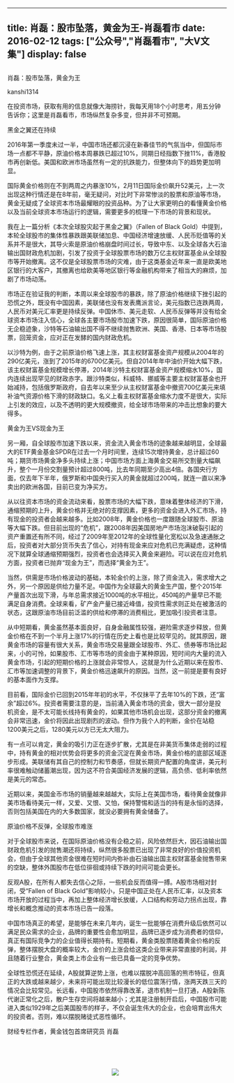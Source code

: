 
---
title:  肖磊：股市坠落，黄金为王-肖磊看市
date: 2016-02-12
tags: ["公众号","肖磊看市", "大V文集"]
display: false
---


## 



肖磊：股市坠落，黄金为王




kanshi1314




在投资市场，获取有用的信息就像大海捞针，我每天用18个小时思考，用五分钟告诉你；这里是肖磊看市，市场纵然复杂多变，但并非不可预期。


黑金之翼还在持续

2016年第一季度未过一半，中国市场还都沉浸在新春佳节的气氛当中，但国际市场一点都不平静，原油价格本周暴跌已超过10%，同期日经指数下挫11%，香港股市再创新低。美国和欧洲市场虽然有一定的抗跌能力，但整体向下的趋势更加明显。

国际黄金价格则在不到两周之内暴涨10%，2月11日国际金价飙升52美元，上一次出现这种行情还是在8年前，毫无疑问，对比时下非常惨淡的股票和原油等市场，黄金无疑成了全球资本市场最耀眼的投资品种。为了让大家更明白的看懂黄金价格以及当前全球资本市场运行的逻辑，需要更多的梳理一下市场的背景和现状。

我在上一篇分析《本次全球股灾起于黑金之翼》（Fallen&nbsp;of&nbsp;Black&nbsp;Gold）中提到，本轮全球股市的集体性暴跌跟美联储加息、中国经济增速放缓、人民币贬值等的关系并不是很大，其导火索是原油价格崩盘时间过长，导致中东、以及全球各大石油输出国财政危机加剧，引发了投资于全球股票市场的数万亿主权财富基金从全球股市等开始撤离。这不仅是全球股票市场的灾难，由于这类基金近年来一直是欧美地区银行的大客户，其撤离也给欧美等地区银行等金融机构带来了相当大的麻烦，加剧了市场动荡。

市场正在验证我的判断，本周以来全球股市的暴跌，除了原油价格继续下挫引起的恐慌之外，既没有中国因素，美联储也没有发表鹰派言论，美元指数已连跌两周，人民币对美元汇率更是持续反弹。中国休市、美元走软、人民币反弹等并没有给全球资本市场注入信心，全球各主要市场股市加速下跌，原因很简单，国际原油价格无企稳迹象，沙特等石油输出国不得不继续抛售欧洲、美国、香港、日本等市场股票，回笼资金，应对正在发酵的国内财政危机。

以沙特为例，由于之前原油价格飞速上涨，其主权财富基金资产规模从2004年的290亿美元，涨到了2015年的6700亿美元。但自2014年年中油价开始大幅下跌，该主权财富基金规模增长停滞，2014年沙特主权财富基金资产规模缩水10%，国内连续出现罕见的财政赤字。跟沙特类似，科威特、挪威等主要主权财富基金也开始减持，包括俄罗斯政府，自去年以来至少从主权财富基金中撤资700亿美元来填补油气资源价格下滑的财政缺口。名义上看主权财富基金缩水力度不是很大，实际上引发的效应，以及不透明的更大规模撤资，给全球市场带来的冲击比想象的要大得多。

黄金为王VS现金为王

另一厢，自全球股市加速下跌以来，资金流入黄金市场的迹象越来越明显，全球最大的ETF黄金基金SPDR在过去一个月时间里，连续15次增持黄金，总计超过60吨；期货市场黄金净多头持续上涨；中国市场方面上海黄金交易所交割量大幅飙升，整个一月份交割量预计超过800吨，比去年同期至少高出4倍。各国央行方面，仅去年下半年，俄罗斯和中国央行买入的黄金就超过200吨，就连一直以来净卖出的欧洲各国，目前已变为净买方。

从以往资本市场的资金流动来看，股票市场的大幅下跌，意味着整体经济的下滑，通缩预期的上升，黄金价格并无绝对的支撑因素，更多的资金会进入外汇市场，持有现金的投资者会越来越多。比如2008年，黄金价格也一度跟随全球股市、原油等大幅下跌。但目前出现的“危机”，跟2008年因美国房地产市场泡沫破裂引起的资产重置还有所不同，经过了2009年至2012年的全球性量化宽松以及急速通胀之后，投资者对大部分货币失去了信心，对持有现金来应对危机已充满疑虑，这种情况下就算全球通缩预期强烈，投资者也会选择买入黄金来避险。可以说在应对危机方面，投资者已抛弃“现金为王”，而选择“黄金为王”。

当然，供需是市场价格波动的基础，本轮金价的上涨，除了资金流入，需求增大之外，另一个原因是供给力量不足。中国作为全球最大的黄金生产国，整个2015年产量首次出现下滑，与年总需求接近1000吨的水平相比，450吨的产量早已不能满足自身消费。全球来看，矿产金产量已接近峰值，投资性需求则正处在被激活的状态，这跟原油市场目前泛滥的供给和停滞的消费相比，更加吸引投资者注意。

从中短期看，黄金虽然基本面良好，自身金融属性较强，避险需求逐步释放，但黄金价格在不到一个半月上涨17%的行情在历史上看也是比较罕见的。就其原因，跟黄金市场的容量有很大关系，黄金市场交易量跟全球股市、外汇、债券等市场比起来，小的可怜，如果股市、汇市等市场的资金由于某种原因，短时间内大量的流入黄金市场，引起的短期价格的上涨就会非常惊人，这就是为什么近期以来在股市、汇市等加速调整的背景下，黄金价格迅速飙升的原因。当然，这一前提是要有良好的基本面作为支撑。

目前看，国际金价已回到2015年年初的水平，不仅抹平了去年10%的下跌，还“富余”超过6%。投资者需要注意的是，当前涌入黄金市场的资金，很大一部分是投机资金，是不太可能长线持有黄金的，如果其他市场机会出现，这部分资金的撤离会非常迅速，金价将因此出现剧烈的波动。但作为我个人的判断，金价在站稳1200美元之后，1280美元以方已无太大阻力。

有一点可以肯定，黄金的吸引力正在逐步扩散，尤其是在非美货币集体走弱的过程中，持有黄金的相对优势会将更多的资金沉淀在黄金市场，黄金价格的底部区域逐步形成。美联储有其自己的控制力和节奏感，但就长期资产配置的角度讲，美元利率很难触动储蓄潮出现，因为这不符合美国经济发展的逻辑，高负债、低利率依然是美元的常态。

近期以来，美国金币市场的销量越来越越大，实际上在美国市场，看待黄金就像非美市场看待美元一样，又爱、又恨、又怕，保持警惕和适当的持有是永恒的选择，否则包括美国在内的大多数国家，就没必要拥有黄金储备了。

原油价格不反弹，全球股市难涨

对于全球股市来说，在国际原油价格没有企稳之前，风险依然巨大，因石油输出国财政危机引发的抛售潮还将持续，纵然很多股票已出现了非常良好的价值投资机会，但由于全球其他资金很难在短时间内弥补由石油输出国主权财富基金抛售带来的空缺，整体外围股市在低位徘徊或持续下跌的时间可能会更长。

反观A股，在所有人都失去信心之际，一些机会反而值得一搏。A股市场相对封闭，受“Fallen&nbsp;of&nbsp;Black&nbsp;Gold”影响较小，只是中国正处在人民币汇率，以及资本市场开放的过程当中，再加上整体经济增长放缓，人口结构和劳动力拐点出现，靠增长和概念推动的资本市场已告一段落。

中国市场真正的希望，是能够在未来几年内，诞生一批能够在消费升级后依然可以满足民众需求的企业，品牌的重要性会愈加明显，品牌已逐步成为消费者的信仰，真正有国际竞争力的企业值得长期持有。短期看，黄金类股票随着黄金价格的反弹，整体摆脱大盘的概率较大，金价的上涨会给这类企业带来非常直接的利润，并且随着行业整合，黄金类上市企业有一些已具备一定的竞争优势。

全球性恐慌还在延续，A股就算逆势上涨，也难以摆脱冲高回落的熊市特征，但真正的大跌或越来越少，未来将可能出现比较漫长的低位震荡行情，涨两天跌三天的情况会比较常见。长远看，中国股市依然得靠改革，退市机制一旦打通，A股新陈代谢正常化之后，散户生存空间将越来越小；尤其是注册制开启后，中国股市可能进入类似1929年之后美国股市的样子，不仅会诞生伟大的企业，也会培育出伟大的投资者。否则，难以摆脱赌徒式恶性循环。

财经专栏作者，黄金钱包首席研究员&nbsp;肖磊

&nbsp;

&nbsp;

&nbsp;&nbsp;&nbsp;&nbsp;&nbsp;&nbsp;&nbsp;&nbsp;&nbsp;&nbsp;&nbsp;&nbsp;&nbsp;&nbsp;&nbsp;&nbsp;&nbsp;&nbsp;&nbsp;&nbsp;&nbsp;&nbsp;&nbsp;&nbsp;&nbsp;&nbsp;&nbsp;&nbsp;&nbsp;&nbsp;&nbsp;&nbsp;&nbsp;&nbsp;&nbsp;&nbsp;&nbsp;&nbsp;&nbsp;&nbsp;&nbsp;&nbsp;&nbsp;&nbsp;&nbsp;&nbsp;&nbsp;&nbsp;&nbsp;&nbsp;&nbsp;&nbsp;&nbsp;&nbsp;&nbsp;&nbsp;&nbsp;&nbsp;&nbsp;&nbsp; <img src="http://mmbiz.qpic.cn/mmbiz/rIYcHn0KrPQLCMgr8upEGB7v07MSYgD7VRIia6iaZYL789DVroJlGyJbaNha61iaaCYDSRZIDjUdiaWUpDNgKysObg/640?wx_fmt=png" style="width: auto ! important; visibility: visible ! important; height: auto ! important;" data-s="300,640" data-type="png" data-ratio="1" data-w="129"/>










